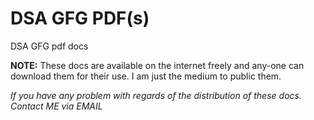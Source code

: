 # DSA GFG PDF(s)

DSA GFG pdf docs

__NOTE\:__ These docs are available on the internet freely and any-one can download them for their use. I am just the medium to public them.

_If you have any problem with regards of the distribution of these docs. Contact ME via EMAIL_
